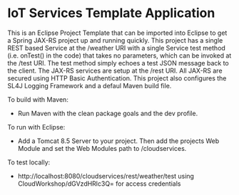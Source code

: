 **IoT Services Template Application**
==================
This is an Eclipse Project Template that can be imported into Eclipse to get a Spring JAX-RS project up and running quickly. This project has a single REST based Service at the /weather URI with a single Service test method (i.e. onTest() in the code) that takes no parameters, which can be invoked at the /test URI. The test method simply echoes a test JSON message back to the client. The JAX-RS services are setup at the /rest URI. All JAX-RS are secured using HTTP Basic Authentication. This project also configures the SL4J Logging  Framework and a defaul Maven build file.

To build with Maven: 
- Run Maven with the clean package goals and the dev profile.

To run with Eclipse:
- Add a Tomcat 8.5 Server to your project. Then add the projects Web Module and set the Web Modules path to /cloudservices.

To test locally: 
- http://localhost:8080/cloudservices/rest/weather/test using CloudWorkshop/dGVzdHRlc3Q= for access credentials
